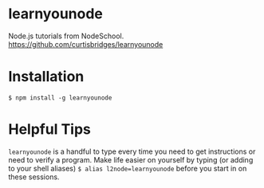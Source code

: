 # learnyounode

Node.js tutorials from NodeSchool.
https://github.com/curtisbridges/learnyounode

# Installation

`$ npm install -g learnyounode`

# Helpful Tips

`learnyounode` is a handful to type every time you need to get instructions or need to verify a program.
Make life easier on yourself by typing (or adding to your shell aliases) `$ alias l2node=learnyounode`
before you start in on these sessions.
